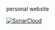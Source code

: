 personal website

[![SonarCloud](https://sonarcloud.io/images/project_badges/sonarcloud-white.svg)](https://sonarcloud.io/summary/new_code?id=kitsunekyo_mostviertel.tech)